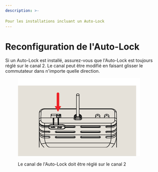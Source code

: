 ```yaml
---
description: >-

Pour les installations incluant un Auto-Lock  
---  
```

   
# Reconfiguration de l'Auto-Lock  
   
Si un Auto-Lock est installé, assurez-vous que l'Auto-Lock est toujours réglé sur le canal 2. Le canal peut être modifié en faisant glisser le commutateur dans n'importe quelle direction.  
   
<figure><img src=".gitbook/assets/Set Auto Lock@4x.png" alt=""><figcaption><p>Le canal de l'Auto-Lock doit être réglé sur le canal 2</p></figcaption></figure>
